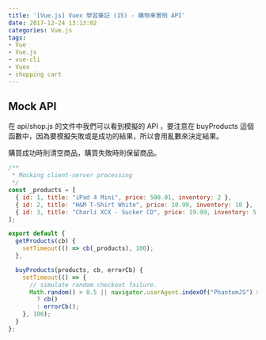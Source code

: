 ```yaml
---
title: '[Vue.js] Vuex 學習筆記 (15) - 購物車實例 API'
date: 2017-12-24 13:13:02
categories: Vue.js
tags:
- Vue
- Vue.js
- vue-cli
- Vuex
- shopping cart
---
```


## Mock API

在 api/shop.js 的文件中我們可以看到模擬的 API ，要注意在 buyProducts 這個函數中，因為要模擬失敗或是成功的結果，所以會用亂數來決定結果。

購買成功時則清空商品，購買失敗時則保留商品。

```js
/**
 * Mocking client-server processing
 */
const _products = [
  { id: 1, title: "iPad 4 Mini", price: 500.01, inventory: 2 },
  { id: 2, title: "H&M T-Shirt White", price: 10.99, inventory: 10 },
  { id: 3, title: "Charli XCX - Sucker CD", price: 19.99, inventory: 5 }
];

export default {
  getProducts(cb) {
    setTimeout(() => cb(_products), 100);
  },

  buyProducts(products, cb, errorCb) {
    setTimeout(() => {
      // simulate random checkout failure.
      Math.random() > 0.5 || navigator.userAgent.indexOf("PhantomJS") > -1
        ? cb()
        : errorCb();
    }, 100);
  }
};
```
